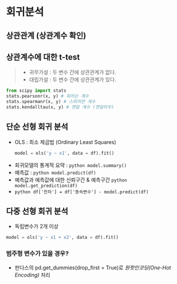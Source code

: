 회귀분석
===
상관관계 (상관계수 확인) 
--


상관계수에 대한 t-test 
--
> * 귀무가설 : 두 변수 간에 상관관계가 없다.
> * 대립가설 : 두 변수 간에 상관관계가 있다. 

```python
from scipy import stats
stats.pearsonr(x, y) # 피어슨 계수
stats.spearmanr(x, y) # 스피어만 계수
stats.kendalltau(x, y) # 켄달 계수 (켄달타우)
```


단순 선형 회귀 분석 
--
* OLS : 최소 제곱법 (Ordinary Least Squares)
  ```python import
  model = ols('y ~ x1', data = df).fit()
  ```
* 회귀모델의 통계적 요약 : ```python model.summary() ```
* 예측값 : ```python model.predict(df) ```
* 예측값과 예측값에 대한 신뢰구간 & 예측구간 ```python model.get_prediction(df) ```
* ```python df['잔차'] = df['종속변수'] - model.predict(df) ``` 


다중 선형 회귀 분석 
--
* 독립변수가 2개 이상
```python import
model = ols('y ~ x1 + x2', data = df).fit()
```
### 범주형 변수가 있을 경우? 
* 판다스의 pd.get_dummies(drop_first = True)로 *원핫인코딩(One-Hot Encoding)* 처리 


